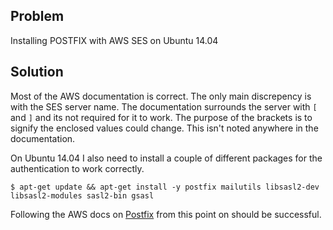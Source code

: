 ## Problem

Installing POSTFIX with AWS SES on Ubuntu 14.04

## Solution

Most of the AWS documentation is correct. The only main discrepency is with the SES server name. The documentation surrounds the server with `[` and `]` and its not required for it to work. The purpose of the brackets is to signify the enclosed values could change. This isn't noted anywhere in the documentation.

On Ubuntu 14.04 I also need to install a couple of different packages for the authentication to work correctly.

```$ apt-get update && apt-get install -y postfix mailutils libsasl2-dev libsasl2-modules sasl2-bin gsasl```

Following the AWS docs on [Postfix](http://docs.aws.amazon.com/ses/latest/DeveloperGuide/postfix.html) from this point on should be successful.
